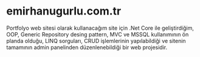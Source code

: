 # emirhanugurlu.com.tr
Portfolyo web sitesi olarak kullanacağım site için .Net Core ile geliştirdiğim, OOP, Generic Repository desing pattern, MVC ve MSSQL kullanımının ön planda olduğu, LINQ sorguları, CRUD işlemlerinin yapılabildiği ve sitenin tamamının admin panelinden düzenlenebildiği bir web projesidir.
